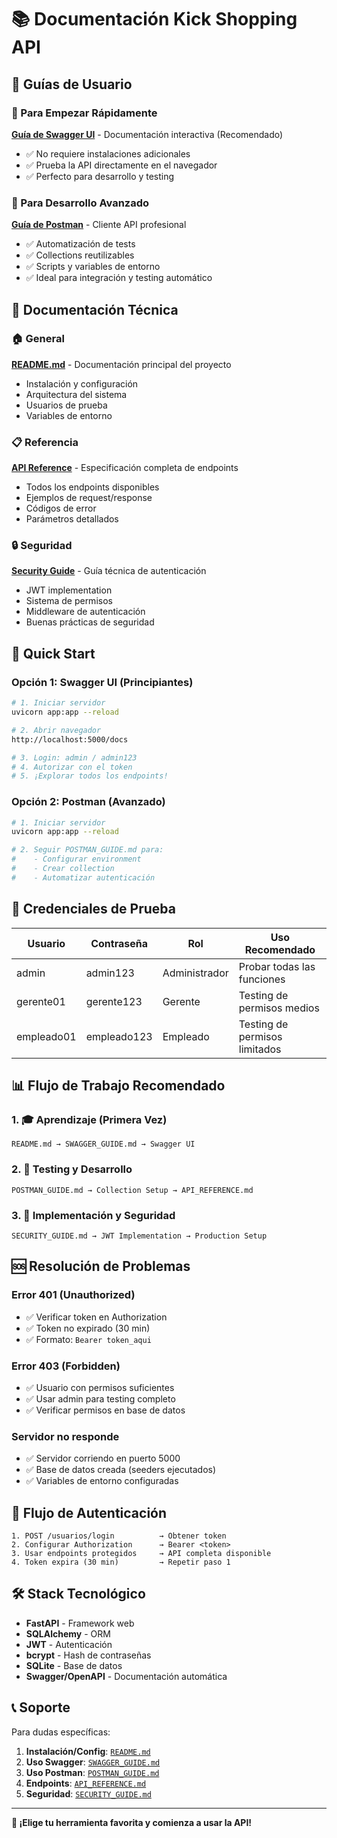 # 📚 Documentación Kick Shopping API

## 🎯 Guías de Usuario

### 🚀 Para Empezar Rápidamente

**[Guía de Swagger UI](./SWAGGER_GUIDE.md)** - Documentación interactiva (Recomendado)

- ✅ No requiere instalaciones adicionales
- ✅ Prueba la API directamente en el navegador
- ✅ Perfecto para desarrollo y testing

### 📮 Para Desarrollo Avanzado

**[Guía de Postman](./POSTMAN_GUIDE.md)** - Cliente API profesional

- ✅ Automatización de tests
- ✅ Collections reutilizables
- ✅ Scripts y variables de entorno
- ✅ Ideal para integración y testing automático

## 📖 Documentación Técnica

### 🏠 General

**[README.md](./README.md)** - Documentación principal del proyecto

- Instalación y configuración
- Arquitectura del sistema
- Usuarios de prueba
- Variables de entorno

### 📋 Referencia

**[API Reference](./API_REFERENCE.md)** - Especificación completa de endpoints

- Todos los endpoints disponibles
- Ejemplos de request/response
- Códigos de error
- Parámetros detallados

### 🔒 Seguridad

**[Security Guide](./SECURITY_GUIDE.md)** - Guía técnica de autenticación

- JWT implementation
- Sistema de permisos
- Middleware de autenticación
- Buenas prácticas de seguridad

## 🚀 Quick Start

### Opción 1: Swagger UI (Principiantes)

```bash
# 1. Iniciar servidor
uvicorn app:app --reload

# 2. Abrir navegador
http://localhost:5000/docs

# 3. Login: admin / admin123
# 4. Autorizar con el token
# 5. ¡Explorar todos los endpoints!
```

### Opción 2: Postman (Avanzado)

```bash
# 1. Iniciar servidor
uvicorn app:app --reload

# 2. Seguir POSTMAN_GUIDE.md para:
#    - Configurar environment
#    - Crear collection  
#    - Automatizar autenticación
```

## 🔑 Credenciales de Prueba

| Usuario    | Contraseña | Rol           | Uso Recomendado               |
| ---------- | ----------- | ------------- | ----------------------------- |
| admin      | admin123    | Administrador | Probar todas las funciones    |
| gerente01  | gerente123  | Gerente       | Testing de permisos medios    |
| empleado01 | empleado123 | Empleado      | Testing de permisos limitados |

## 📊 Flujo de Trabajo Recomendado

### 1. 🎓 Aprendizaje (Primera Vez)

```
README.md → SWAGGER_GUIDE.md → Swagger UI
```

### 2. 🧪 Testing y Desarrollo

```
POSTMAN_GUIDE.md → Collection Setup → API_REFERENCE.md
```

### 3. 🔧 Implementación y Seguridad

```
SECURITY_GUIDE.md → JWT Implementation → Production Setup
```

## 🆘 Resolución de Problemas

### Error 401 (Unauthorized)

- ✅ Verificar token en Authorization
- ✅ Token no expirado (30 min)
- ✅ Formato: `Bearer token_aqui`

### Error 403 (Forbidden)

- ✅ Usuario con permisos suficientes
- ✅ Usar admin para testing completo
- ✅ Verificar permisos en base de datos

### Servidor no responde

- ✅ Servidor corriendo en puerto 5000
- ✅ Base de datos creada (seeders ejecutados)
- ✅ Variables de entorno configuradas

## 🔄 Flujo de Autenticación

```
1. POST /usuarios/login          → Obtener token
2. Configurar Authorization      → Bearer <token>
3. Usar endpoints protegidos     → API completa disponible
4. Token expira (30 min)         → Repetir paso 1
```

## 🛠️ Stack Tecnológico

- **FastAPI** - Framework web
- **SQLAlchemy** - ORM
- **JWT** - Autenticación
- **bcrypt** - Hash de contraseñas
- **SQLite** - Base de datos
- **Swagger/OpenAPI** - Documentación automática

## 📞 Soporte

Para dudas específicas:

1. **Instalación/Config**: [`README.md`](./README.md)
2. **Uso Swagger**: [`SWAGGER_GUIDE.md`](./SWAGGER_GUIDE.md)
3. **Uso Postman**: [`POSTMAN_GUIDE.md`](./POSTMAN_GUIDE.md)
4. **Endpoints**: [`API_REFERENCE.md`](./API_REFERENCE.md)
5. **Seguridad**: [`SECURITY_GUIDE.md`](./SECURITY_GUIDE.md)

---

**🚀 ¡Elige tu herramienta favorita y comienza a usar la API!**
